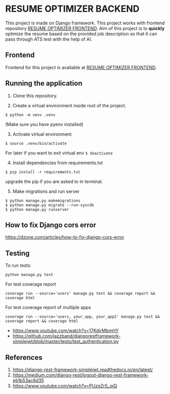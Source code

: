 # RESUME OPTIMIZER BACKEND
This project is made on Django framework. This project works with frontend repository [RESUME OPTIMIZER FRONTEND](). 
Aim of this project is to **quickly** optimize the resume based on the provided job description so that it can pass through ATS test with the help of AI. 

## Frontend
Frontend for this project is available at [RESUME OPTIMIZER FRONTEND]().

## Running the application

1. Clone this repository.

2. Create a virtual environment inside root of the project.

```console
$ python -m venv .venv
```

(Make sure you have pyenv installed)

3. Activate virtual environment

```console
$ source .venv/bin/activate
```

For later if you want to exit virtual env `$ deactivate`

4. Install dependencies from requirements.txt

```console
$ pip install -r requirements.txt
```

upgrade the pip if you are asked to in terminal.

5. Make migrations and run server

```console
$ python manage.py makemigrations
$ python manage.py migrate --run-syncdb
$ python manage.py runserver
```

## How to fix Django cors error
https://dzone.com/articles/how-to-fix-django-cors-error

## Testing

To run tests:
```console
python manage.py test
```
For test coverage report
```console
coverage run --source='users' manage.py test && coverage report && coverage html
```

For test coverage report of multiple apps
```console
coverage run --source='users, your_app, your_app2' manage.py test && coverage report && coverage html
```

* https://www.youtube.com/watch?v=17KdirMbmHY
* https://github.com/jazzband/djangorestframework-simplejwt/blob/master/tests/test_authentication.py

## References
1. https://django-rest-framework-simplejwt.readthedocs.io/en/latest/
2. https://medium.com/django-rest/logout-django-rest-framework-eb1b53ac6d35
3. https://www.youtube.com/watch?v=PUzgZrS_piQ

